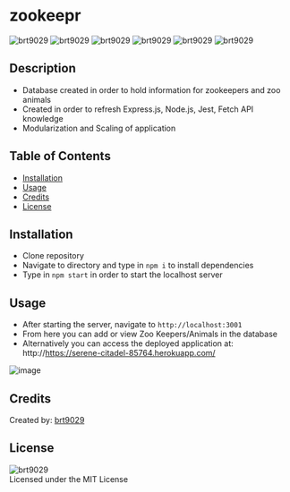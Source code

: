 # zookeepr
![brt9029](https://img.shields.io/badge/-javascript-yellow)
![brt9029](https://img.shields.io/badge/-node.js-brightgreen)
![brt9029](https://img.shields.io/badge/-html-blueviolet)
![brt9029](https://img.shields.io/badge/-css-blue)
![brt9029](https://img.shields.io/badge/-bootstrap-orange)
![brt9029](https://img.shields.io/badge/-jest-red)

## Description
- Database created in order to hold information for zookeepers and zoo animals
- Created in order to refresh Express.js, Node.js, Jest, Fetch API knowledge
- Modularization and Scaling of application


## Table of Contents
- [Installation](#installation)
- [Usage](#usage)
- [Credits](#credits)
- [License](#license)

## Installation
- Clone repository
- Navigate to directory and type in ```npm i``` to install dependencies
- Type in ```npm start``` in order to start the localhost server

## Usage
- After starting the server, navigate to ```http://localhost:3001```
- From here you can add or view Zoo Keepers/Animals in the database
- Alternatively you can access the deployed application at: http://https://serene-citadel-85764.herokuapp.com/

![image](https://user-images.githubusercontent.com/26530136/184071051-4e6a78b4-1822-44d8-b487-0866cdb03e79.png)


## Credits
Created by: [brt9029](wwww.github.com/brt9029 "GitHub Profile Link")

## License
![brt9029](https://img.shields.io/github/license/brt9029/zookeepr)  
Licensed under the MIT License
